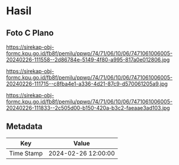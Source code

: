 # Hasil

## Foto C Plano

https://sirekap-obj-formc.kpu.go.id/fb8f/pemilu/ppwp/74/71/06/10/06/7471061006005-20240226-111558--2d86784e-5149-4f80-a995-817a0e012806.jpg

https://sirekap-obj-formc.kpu.go.id/fb8f/pemilu/ppwp/74/71/06/10/06/7471061006005-20240226-111715--c8fba4e1-a336-4d21-87c9-d570061205a9.jpg

https://sirekap-obj-formc.kpu.go.id/fb8f/pemilu/ppwp/74/71/06/10/06/7471061006005-20240226-111833--2c505d00-b150-420a-b3c2-faeaae3ad103.jpg


## Metadata

| Key        | Value               |
| ---------- | ------------------- |
| Time Stamp | 2024-02-26 12:00:00 |



